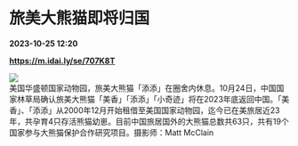 # 旅美大熊猫即将归国

**2023-10-25 12:20**

**https://m.idai.ly/se/707K8T**

![](http://pic.yupoo.com/fotomag/1eda245a/301280fb.jpg)  
美国华盛顿国家动物园，旅美大熊猫「添添」在圈舍内休息。10月24日，中国国家林草局确认旅美大熊猫「美香」「添添」「小奇迹」将在2023年底返回中国。「美香」、「添添」从2000年12月开始租借至美国国家动物园，迄今已在美旅居近23年，共孕育4只存活熊猫幼崽。目前中国旅居国外的大熊猫总数共63只，共有19个国家参与大熊猫保护合作研究项目。摄影师：Matt McClain